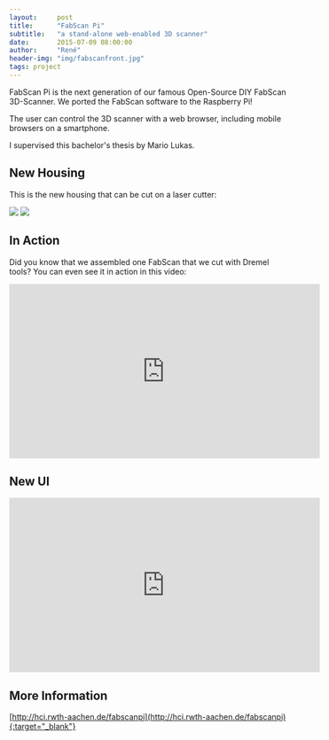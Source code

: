 ```yaml
---
layout:     post
title:      "FabScan Pi"
subtitle:   "a stand-alone web-enabled 3D scanner"
date:       2015-07-09 08:00:00
author:     "René"
header-img: "img/fabscanfront.jpg"
tags: project
---
```

FabScan Pi is the next generation of our famous Open-Source DIY FabScan 3D-Scanner. We ported the FabScan software to the Raspberry Pi!


The user can control the 3D scanner with a web browser, including mobile browsers on a smartphone.

I supervised this bachelor's thesis by Mario Lukas.

## New Housing

This is the new housing that can be cut on a laser cutter:

<img src="{{ site.baseurl }}/img/IMG_0392.JPG">

<img src="{{ site.baseurl }}/img/IMG_0393.JPG">

## In Action

Did you know that we assembled one FabScan that we cut with Dremel tools? You can even see it in action in this video:
<div class="videoWrapper">
<iframe width="560" height="315" src="https://www.youtube.com/embed/FbhpOGHrDR8?rel=0" frameborder="0" allowfullscreen></iframe>
</div>

## New UI

<div class="videoWrapper">
<iframe width="560" height="315" src="https://www.youtube.com/embed/lfLob6abYOA?rel=0" frameborder="0" allowfullscreen></iframe>
</div>

## More Information
[http://hci.rwth-aachen.de/fabscanpi](http://hci.rwth-aachen.de/fabscanpi){:target="_blank"}

